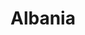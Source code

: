 ---
title: Albania
featured: true
private: true # do not show in list, only as feature
params:
  sort_order: desc 

resources:
- src: A_IMG_1204.JPEG
  title: Tirana

- src: A_IMG_1214.JPEG
  title: Tirana

- src: A_IMG_4307.JPEG
  title: |
    Tirana: Skanderberg Square.

- src: A_IMG_4310.JPEG
  title: |
    Tirana: Skanderberg Square.

- src: A_IMG_4311.JPEG
  title: Tirana

- src: A_IMG_4314_feature.JPEG
  title: |
    Tirana: This is Gjergj Kastrioti, commonly known as Skanderbeg. He is an Albanian national hero, who led a rebellion against the Ottoman Empire.

- src: A_IMG_4321.JPEG
  title: |
    Tirana: Downtown One Tower. An interesting feature of this tower is its uneven facade, which creates a map of Albania, with each part representing a town or city (visible only partially on the picture).

- src: A_IMG_4329.JPEG
  title: |
    Tirana: Skanderberg Square.

- src: A_IMG_4330.JPEG
  title: |
    Tirana: Skanderberg Square.

- src: A_IMG_4331.JPEG
  title: |
    Tirana: Et'hem Bej Mosque.

- src: A_IMG_4332.JPEG
  title: Tirana

# Berat
- src: B_IMG_4363.JPEG
  title: Berat

- src: B_IMG_4366.JPEG
  title: Berat

- src: B_IMG_4372.JPEG
  title: Berat

- src: B_IMG_4377.JPEG
  title: Berat

- src: B_IMG_4387.JPEG
  title: |
    Berat: The City of Thousand Windows.

- src: B_IMG_4395.JPEG
  title: Berat

- src: B_IMG_4400.JPEG
  title: |
    Berat: The City of Thousand Windows.

- src: B_IMG_4411.JPEG
  title: Berat

- src: B_IMG_4415.JPEG
  title: Berat

- src: B_IMG_4417.JPEG
  title: Berat

- src: B_IMG_4418.JPEG
  title: Berat

- src: B_IMG_4421.JPEG
  title: |
    Berat: The City of Thousand Windows.

- src: B_IMG_4437.JPEG
  title: Berat

- src: B_IMG_4468.JPEG
  title: |
    Berat: The Holy Trinity Church is a medieval Byzantine-era Albanian Orthodox church.

- src: B_IMG_4475.JPEG
  title: |
    Berat: The Holy Trinity Church is a medieval Byzantine-era Albanian Orthodox church.

- src: B_IMG_4484.JPEG
  title: Berat

- src: B_IMG_4485.JPEG
  title: Berat

# Himare
- src: C_IMG_4512.JPEG
  title: Himarë

- src: C_IMG_4524.JPEG
  title: Himarë

- src: C_IMG_4526.JPEG
  title: Himarë

---